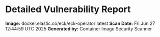 # Detailed Vulnerability Report

**Image:** docker.elastic.co/eck/eck-operator:latest
**Scan Date:** Fri Jun 27 12:44:59 UTC 2025
**Generated by:** Container Image Security Scanner

